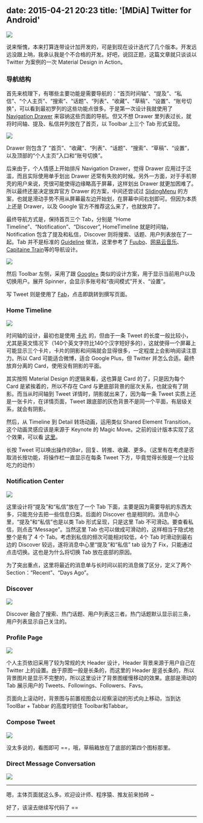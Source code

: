 date: 2015-04-21 20:23
title: '[MDiA] Twitter for Android'
---

![](http://yczim.qiniudn.com/post/images/wing-cover.png)

说来惭愧，本来打算连带设计加开发的，可是到现在设计迭代了几个版本。开发远远没跟上呐，我承认我是个不合格的开发。好吧，说回正题，这篇文章就只谈谈以 Twitter 为案例的一次 Material Design in Action。

<!-- more --> 

### 导航结构
首先来梳理下，有哪些主要功能是需要导航的：“首页时间轴”、“提及”、“私信”、“个人主页”、“搜索”、“话题”、“列表”、“收藏”、“草稿”、“设置”、“账号切换”，可以看到最初罗列的这些功能点很多。于是第一次设计我就使用了 [Navigation Drawer](https://www.google.com/design/spec/patterns/navigation-drawer.html#) 来容纳这些页面的导航。但又不想 Drawer 里列表过长，就将时间轴、提及、私信并列放在了首页，以 Toolbar 上三个 Tab 形式呈现。

![](http://yczim.qiniudn.com/post/images/wing-home-with-drawer.png)

Drawer 则包含了 “首页”、“收藏”、“列表”、“话题”、“搜索”、“草稿”、“设置”，以及顶部的“个人主页”入口和“账号切换”。

后来由于，个人情感上开始排斥 Navigation Drawer，觉得 Drawer 应用过于泛滥，而且实际使用单手划出 Drawer 还常有失败的时候。另外一方面，对于手机带壳的用户来说，壳很可能使得边缘略高于屏幕，这样划出 Drawer 就更加困难了。所以最终还是决定放弃官方 Drawer 的方案，中间还尝试过 [SlidingMenu](https://github.com/jfeinstein10/SlidingMenu) 的方案，也就是滑动手势不用从屏幕最左边开始划，在屏幕中间右划即可。但因为本质上还是 Drawer，以及 Google 官方不推荐这么来了，也就放弃了。

最终导航方式是，保持首页三个 Tab，分别是 “Home Timeline”、“Notification”、“Discover”, HomeTimeline 就是时间轴，Notification 包含了提及和私信，Discover 则将搜索、话题、用户列表放在了一起。Tab 并不是标准的 [Guideline](https://www.google.com/design/spec/components/tabs.html#tabs-usage) 做法，这里参考了 [Fuubo](http://www.wandoujia.com/apps/me.imid.fuubo)、[网易云音乐](http://www.wandoujia.com/apps/com.netease.cloudmusic)、[Capitaine Train](https://play.google.com/store/apps/details?id=com.capitainetrain.android)等的导航设计。

![](http://yczim.qiniudn.com/post/images/wing-home-1.png)

然后 Toolbar 左侧，采用了跟 [Google+](https://play.google.com/store/apps/details?id=com.google.android.apps.plus) 类似的设计方案，用于显示当前用户以及切换用户。展开 Spinner，会显示多账号和“夜间模式”开关、“设置”。

写 Tweet 则是使用了 [Fab](https://www.google.com/design/spec/components/buttons-floating-action-button.html)，点击即跳转到撰写页面。

### Home Timeline

![](http://yczim.qiniudn.com/post/images/wing-timeline-tweet.png)

时间轴的设计，最初也是使用 [卡片](https://www.google.com/design/spec/components/cards.html#cards-usage) 的，但由于一条 Tweet 的长度一般比较小，尤其是英文情况下（140个英文字符比140个汉字短好多的），这就使得一个屏幕上可能显示三个卡片，卡片的阴影和间隔就会显得很多，一定程度上会影响阅读注意力。所以 Card 可能适合微博，适合 Google Plus，但 Twitter 并怎么合适。最终放弃分离的 Card，使用没有阴影的平面。

其实按照 Material Design 的逻辑来看，这也算是 Card 的了，只是因为每个 Card 是紧挨着的，所以不存在 Card 与更底部背景的层次关系，也就没有了阴影。而当从时间轴到 Tweet 详情时，阴影就出来了，因为每一条 Tweet 实质上还是一张卡片，在详情页面，Tweet 跟底部的灰色背景不是同一个平面，有层级关系，就会有阴影。

然后，从 Timeline 到 Detail 转场动画，运用类似 Shared Element Transition，这个动画灵感应该是来源于 Keynote 的 Magic Move。之前的设计版本实现了这个效果，可以看 [这里](http://yczim.qiniudn.com/assets/video/wingtwitter.mp4)。

长按 Tweet 可以唤出操作的Bar，回复、转推、收藏、更多。（这里有在考虑是否取消长按功能，将操作栏一直显示在每条 Tweet 下方，毕竟觉得长按是一个比较吃力的动作）

### Notification Center

![](http://yczim.qiniudn.com/post/images/wing-home-notification.png)

这里设计将“提及”和“私信”放在了一个 Tab 下面，主要是因为需要导航的东西太多，只能充分去把一些信息归类。后面的 Discover 也是相同的。消息中心里，“提及”和“私信”也是以类 Tab 形式呈现，只是这里 Tab 不可滑动。要查看私信，则点击“Message”。当然这里 Tab 也可以做成可滑动的，这样相当于隐式地整个是有了 4 个 Tab。考虑到私信的频次可能相对较低，4个 Tab 时滑动到最右边的 Discover 较远，遂将消息中心里“提及”和“私信” tab 设为了 Fix，只能通过点击切换。这也是为什么将切换 Tab 放在底部的原因。

为了突出重点，这里将最近的消息单与长时间以前的消息做了区分，定义了两个 Section：“Recent”、“Days Ago”。

### Discover

![](http://yczim.qiniudn.com/post/images/wing-discover.png)

Discover 融合了搜索、热门话题、用户列表这三者。热门话题默认显示前三条，用户列表显示自己关注的。

### Profile Page

![](http://yczim.qiniudn.com/post/images/wing-profile.png)

个人主页依旧采用了较为常规的大 Header 设计，Header 背景来源于用户自己在 Twitter 上的设置。由于原图一般是长条的，而这里的 Header 是竖长条的，所以背景图片是显示不完整的，所以这里设计了背景图缓慢移动的效果。底部是滑动的 Tab 展示用户的 Tweets、Followings、Followers、Favs。

页面向上滚动时，背景图与前置视图会以视察滚动的形式向上移动，当到达 ToolBar + Tabbar 的高度时锁住 Toolbar和Tabbar。

### Compose Tweet

![](http://yczim.qiniudn.com/post/images/wing-compose-tweet.png)

没太多说的，看图即可 ==，哦，草稿箱放在了底部的第四个图标那里。

### Direct Message Conversation

![](http://yczim.qiniudn.com/post/images/wing-conversation.png)

---

嗯，主体页面就这么多。欢迎设计师、程序猿、推友前来拍砖 ~

好了，该滚去继续写代码了 ==

---